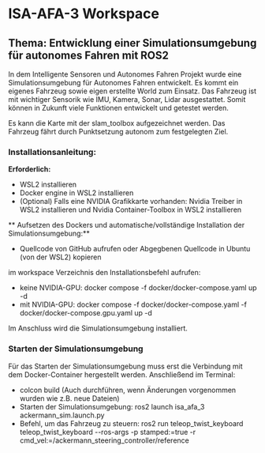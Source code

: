 # ISA-AFA-3 Workspace

## Thema: Entwicklung einer Simulationsumgebung für autonomes Fahren mit ROS2
In dem Intelligente Sensoren und Autonomes Fahren Projekt wurde eine Simulationsumgebung für Autonomes Fahren entwickelt. 
Es kommt ein eigenes Fahrzeug sowie eigen erstellte World zum Einsatz. Das Fahrzeug ist mit wichtiger Sensorik wie IMU, Kamera, Sonar, Lidar ausgestattet. 
Somit können in Zukunft viele Funktionen entwickelt und getestet werden. 

Es kann die Karte mit der slam_toolbox aufgezeichnet werden. Das Fahrzeug fährt durch Punktsetzung autonom zum festgelegten Ziel.

### Installationsanleitung:
**Erforderlich:**
+ WSL2 installieren
+ Docker engine in WSL2 installieren
+ (Optional) Falls eine NVIDIA Grafikkarte vorhanden: Nvidia Treiber in WSL2 installieren und Nvidia Container-Toolbox in WSL2 installieren

** Aufsetzen des Dockers und automatische/vollständige Installation der Simulationsumgebung:**
+ Quellcode von GitHub aufrufen oder Abgegbenen Quellcode in Ubuntu (von der WSL2) kopieren

im workspace Verzeichnis den Installationsbefehl aufrufen: 
+ keine NVIDIA-GPU: docker compose -f docker/docker-compose.yaml up -d
+ mit NVIDIA-GPU: docker compose -f docker/docker-compose.yaml -f docker/docker-compose.gpu.yaml up -d

Im Anschluss wird die Simulationsumgebung installiert.

### Starten der Simulationsumgebung
Für das Starten der Simulationsumgebung muss erst die Verbindung mit dem Docker-Container hergestellt werden. 
Anschließend im Terminal: 
+ colcon build (Auch durchführen, wenn Änderungen vorgenommen wurden wie z.B. neue Dateien)
+ Starten der Simulationsumgebung: ros2 launch isa_afa_3 ackermann_sim.launch.py
+ Befehl, um das Fahrzeug zu steuern: ros2 run teleop_twist_keyboard teleop_twist_keyboard --ros-args -p stamped:=true -r cmd_vel:=/ackermann_steering_controller/reference
